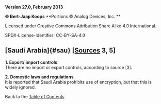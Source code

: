 **Version 27.0, February 2013**

**© Bert-Jaap Koops**
**Portions © Analog Devices, Inc. **  

Licensed under Creative Commons Attribution Share Alike 4.0 International.

SPDX-License-Identifier: CC-BY-SA-4.0

## [Saudi Arabia]{#sau} \[[Sources](cls-srce.htm) 3, 5\]

**1. Export/ import controls**\
There are no import or export controls, according to source \[3\].

**2. Domestic laws and regulations**\
It is reported that Saudi Arabia prohibits use of encryption, but that
this is widely ignored.

Back to the [Table of Contents](index.html#toc)
